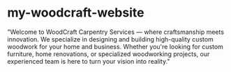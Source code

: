 # my-woodcraft-website
"Welcome to WoodCraft Carpentry Services — where craftsmanship meets innovation. We specialize in designing and building high-quality custom woodwork for your home and business. Whether you're looking for custom furniture, home renovations, or specialized woodworking projects, our experienced team is here to turn your vision into reality."
